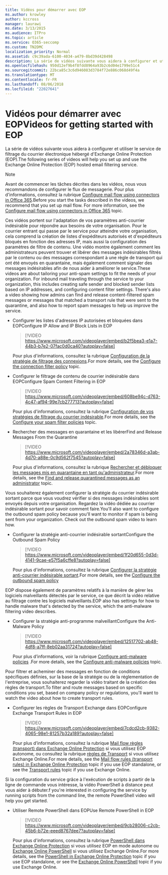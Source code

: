```yaml
---
title: Vidéos pour démarrer avec EOP
ms.author: krowley
author: kccross
manager: laurawi
ms.date: 3/13/2015
ms.audience: ITPro
ms.topic: article
ms.service: O365-seccomp
ms.custom: TN2DMC
localization_priority: Normal
ms.assetid: c9c39ada-6100-4034-a479-8bd39d428498
description: La série de vidéos suivante vous aidera à configurer et utiliser le service de filtrage du courrier électronique hébergé d'Exchange Online Protection (EOP).
ms.openlocfilehash: 950d12ef9b4f8fdd8964a93b2c6d04e1799e51c4
ms.sourcegitcommit: 22bca85c3c6d946083d3784f72e886c068d49f4a
ms.translationtype: MT
ms.contentlocale: fr-FR
ms.lasthandoff: 08/06/2018
ms.locfileid: "22027641"
---
```

# <a name="videos-for-getting-started-with-eop"></a><span data-ttu-id="02565-103">Vidéos pour démarrer avec EOP</span><span class="sxs-lookup"><span data-stu-id="02565-103">Videos for getting started with EOP</span></span>

<span data-ttu-id="02565-104">La série de vidéos suivante vous aidera à configurer et utiliser le service de filtrage du courrier électronique hébergé d'Exchange Online Protection (EOP).</span><span class="sxs-lookup"><span data-stu-id="02565-104">The following series of videos will help you set up and use the Exchange Online Protection (EOP) hosted email filtering service.</span></span>
  
> [!NOTE]
> <span data-ttu-id="02565-p101">Avant de commencer les tâches décrites dans les vidéos, nous vous recommandons de configurer le flux de messagerie. Pour plus d'informations, consultez la rubrique [Configure mail flow using connectors in Office 365](http://technet.microsoft.com/library/854b5a50-4462-4836-a092-37e208d29624.aspx).</span><span class="sxs-lookup"><span data-stu-id="02565-p101">Before you start the tasks described in the videos, we recommend that you set up mail flow. For more information, see the [Configure mail flow using connectors in Office 365](http://technet.microsoft.com/library/854b5a50-4462-4836-a092-37e208d29624.aspx) topic.</span></span> 
  
<span data-ttu-id="02565-p102">Ces vidéos portent sur l'adaptation de vos paramètres anti-courrier indésirable pour répondre aux besoins de votre organisation. Pour le courrier entrant qui passe par le service pour atteindre votre organisation, cela comprend la création de listes d'expéditeurs autorisés et d'expéditeurs bloqués en fonction des adresses IP, mais aussi la configuration des paramètres de filtre de contenu. Une vidéo montre également comment les administrateurs peuvent trouver et libérer des messages indésirables filtrés par le contenu ou des messages correspondant à une règle de transport qui ont été envoyés en quarantaine, mais également comment signaler des messages indésirables afin de nous aider à améliorer le service.</span><span class="sxs-lookup"><span data-stu-id="02565-p102">These videos are about tailoring your anti-spam settings to fit the needs of your organization. For inbound mail traveling through the service to your organization, this includes creating safe sender and blocked sender lists based on IP addresses, and configuring content filter settings. There's also a video showing how admins can find and release content-filtered spam messages or messages that matched a transport rule that were sent to the quarantine, and also how to report spam messages to help us improve the service.</span></span>
  
- <span data-ttu-id="02565-110">Configurer les listes d'adresses IP autorisées et bloquées dans EOP</span><span class="sxs-lookup"><span data-stu-id="02565-110">Configure IP Allow and IP Block Lists in EOP</span></span>
    > [!VIDEO https://www.microsoft.com/videoplayer/embed/b2f5bea3-e1a7-44b3-b7e2-07fac0d0ca40?autoplay=false]
  
    <span data-ttu-id="02565-111">Pour plus d'informations, consultez la rubrique [Configuration de la stratégie de filtrage des connexions](../configure-the-connection-filter-policy.md).</span><span class="sxs-lookup"><span data-stu-id="02565-111">For more details, see the [Configure the connection filter policy](../configure-the-connection-filter-policy.md) topic.</span></span> 
    
- <span data-ttu-id="02565-112">Configurer le filtrage de contenu de courrier indésirable dans EOP</span><span class="sxs-lookup"><span data-stu-id="02565-112">Configure Spam Content Filtering in EOP</span></span>
    > [!VIDEO https://www.microsoft.com/videoplayer/embed/608be94c-d763-4c47-af94-99e7cb277713?autoplay=false]
  
    <span data-ttu-id="02565-113">Pour plus d'informations, consultez la rubrique [Configuration de vos stratégies de filtrage du courrier indésirable](../configure-your-spam-filter-policies.md).</span><span class="sxs-lookup"><span data-stu-id="02565-113">For more details, see the [Configure your spam filter policies](../configure-your-spam-filter-policies.md) topic.</span></span> 
    
- <span data-ttu-id="02565-114">Rechercher des messages en quarantaine et les libérer</span><span class="sxs-lookup"><span data-stu-id="02565-114">Find and Release Messages From the Quarantine</span></span>
    > [!VIDEO https://www.microsoft.com/videoplayer/embed/2a78346d-a3ab-4d70-a88e-0c9d562f7545?autoplay=false]
  
    <span data-ttu-id="02565-115">Pour plus d'informations, consultez la rubrique [Rechercher et débloquer les messages mis en quarantaine en tant qu'administrateur](../find-and-release-quarantined-messages-as-an-administrator.md).</span><span class="sxs-lookup"><span data-stu-id="02565-115">For more details, see the [Find and release quarantined messages as an administrator](../find-and-release-quarantined-messages-as-an-administrator.md) topic.</span></span> 
    
<span data-ttu-id="02565-p103">Vous souhaiterez également configurer la stratégie du courrier indésirable sortant parce que vous voudrez vérifier si des messages indésirables sont envoyés depuis votre organisation. Regardez la vidéo dédiée au courrier indésirable sortant pour savoir comment faire.</span><span class="sxs-lookup"><span data-stu-id="02565-p103">You'll also want to configure the outbound spam policy because you'll want to monitor if spam is being sent from your organization. Check out the outbound spam video to learn how.</span></span>
  
- <span data-ttu-id="02565-118">Configurer la stratégie anti-courrier indésirable sortant</span><span class="sxs-lookup"><span data-stu-id="02565-118">Configure the Outbound Spam Policy</span></span>
    > [!VIDEO https://www.microsoft.com/videoplayer/embed/1f20d655-0d3d-4141-9cae-e57f5a6cffe8?autoplay=false]
  
    <span data-ttu-id="02565-119">Pour plus d'informations, consultez la rubrique [Configurer la stratégie anti-courrier indésirable sortant](../configure-the-outbound-spam-policy.md).</span><span class="sxs-lookup"><span data-stu-id="02565-119">For more details, see the [Configure the outbound spam policy](../configure-the-outbound-spam-policy.md)</span></span>
    
<span data-ttu-id="02565-120">EOP dispose également de paramètres relatifs à la manière de gérer les logiciels malveillants détectés par le service, ce que décrit la vidéo relative au filtrage contre les logiciels malveillants.</span><span class="sxs-lookup"><span data-stu-id="02565-120">EOP also has settings for how to handle malware that's detected by the service, which the anti-malware filtering video describes.</span></span>
  
- <span data-ttu-id="02565-121">Configurer la stratégie anti-programme malveillant</span><span class="sxs-lookup"><span data-stu-id="02565-121">Configure the Anti-Malware Policy</span></span>
    > [!VIDEO https://www.microsoft.com/videoplayer/embed/12517702-ab48-4df8-a7ff-8eb02aa31724?autoplay=false]
  
    <span data-ttu-id="02565-122">Pour plus d’informations, voir la rubrique [Configure anti-malware policies](../configure-anti-malware-policies.md) .</span><span class="sxs-lookup"><span data-stu-id="02565-122">For more details, see the [Configure anti-malware policies](../configure-anti-malware-policies.md) topic.</span></span> 
    
<span data-ttu-id="02565-123">Pour filtrer et acheminer des messages en fonction de conditions spécifiques définies, sur la base de la stratégie ou de la réglementation de l'entreprise, vous souhaiterez regarder la vidéo traitant de la création des règles de transport.</span><span class="sxs-lookup"><span data-stu-id="02565-123">To filter and route messages based on specific conditions you set, based on company policy or regulations, you'll want to watch the video about how to create transport rules.</span></span>
  
- <span data-ttu-id="02565-124">Configurer les règles de Transport Exchange dans EOP</span><span class="sxs-lookup"><span data-stu-id="02565-124">Configure Exchange Transport Rules in EOP</span></span>
    > [!VIDEO https://www.microsoft.com/videoplayer/embed/7cdcd2cb-9382-4065-98e1-81257b32a189?autoplay=false]
  
    <span data-ttu-id="02565-125">Pour plus d’informations, consultez la rubrique [Mail flow règles (transport) dans Exchange Online Protection](mail-flow-rules-transport-rules-0.md) si vous utilisez EOP autonome, ou consultez la rubrique [règles de Transport](http://technet.microsoft.com/library/743bd525-0ca2-426d-b76c-b4a052bc8886.aspx) si vous utilisez Exchange Online.</span><span class="sxs-lookup"><span data-stu-id="02565-125">For more details, see the [Mail flow rules (transport rules) in Exchange Online Protection](mail-flow-rules-transport-rules-0.md) topic if you use EOP standalone, or see the [Transport rules](http://technet.microsoft.com/library/743bd525-0ca2-426d-b76c-b4a052bc8886.aspx) topic if you use Exchange Online.</span></span> 
    
<span data-ttu-id="02565-126">Si la configuration du service grâce à l'exécution de scripts à partir de la ligne de commande vous intéresse, la vidéo PowerShell à distance peut vous aider à débuter.</span><span class="sxs-lookup"><span data-stu-id="02565-126">f you're interested in configuring the service by running scripts from the command line, the remote PowerShell video will help you get started.</span></span>
  
- <span data-ttu-id="02565-127">Utiliser Remote PowerShell dans EOP</span><span class="sxs-lookup"><span data-stu-id="02565-127">Use Remote PowerShell in EOP</span></span>
    > [!VIDEO https://www.microsoft.com/videoplayer/embed/9cb28006-c2cb-45b6-b72e-eeed8767dee7?autoplay=false]
  
    <span data-ttu-id="02565-128">Pour plus d'informations, consultez la rubrique [PowerShell dans Exchange Online Protection](http://technet.microsoft.com/library/f7918a88-774a-405e-945b-bc2f5ee9f748.aspx) si vous utilisez EOP en mode autonome ou [Exchange Online PowerShell](http://technet.microsoft.com/library/1cb603b0-2961-4afe-b879-b048fe0f64a2.aspx) si vous utilisez Exchange Online.</span><span class="sxs-lookup"><span data-stu-id="02565-128">For more details, see the [PowerShell in Exchange Online Protection](http://technet.microsoft.com/library/f7918a88-774a-405e-945b-bc2f5ee9f748.aspx) topic if you use EOP standalone, or see the [Exchange Online PowerShell](http://technet.microsoft.com/library/1cb603b0-2961-4afe-b879-b048fe0f64a2.aspx) topic if you use Exchange Online.</span></span> 
    


